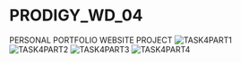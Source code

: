 # PRODIGY_WD_04
 PERSONAL PORTFOLIO WEBSITE PROJECT
![TASK4PART1](https://github.com/210304124278/PRODIGY_WD_04/assets/141000511/84a5e29a-11e4-4fa8-8858-a89a31f523a5)
![TASK4PART2](https://github.com/210304124278/PRODIGY_WD_04/assets/141000511/2da3b924-7752-402d-be3b-57a20471a0be)
![TASK4PART3](https://github.com/210304124278/PRODIGY_WD_04/assets/141000511/7b244339-8f7f-434a-96b0-b013c2b576cf)
![TASK4PART4](https://github.com/210304124278/PRODIGY_WD_04/assets/141000511/5c731e5d-c009-4458-bd0e-32705fcfa00a)
